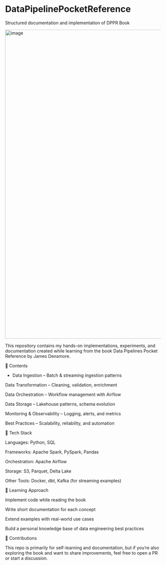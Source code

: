 # DataPipelinePocketReference
Structured documentation and implementation of DPPR Book

<img width="607" height="1000" alt="image" src="https://github.com/user-attachments/assets/cdb346ed-f11d-4e43-985c-d00772e51c0b" />

This repository contains my hands-on implementations, experiments, and documentation created while learning from the book Data Pipelines Pocket Reference by James Densmore.

📑 Contents

* Data Ingestion – Batch & streaming ingestion patterns

Data Transformation – Cleaning, validation, enrichment

Data Orchestration – Workflow management with Airflow

Data Storage – Lakehouse patterns, schema evolution

Monitoring & Observability – Logging, alerts, and metrics

Best Practices – Scalability, reliability, and automation

🚀 Tech Stack

Languages: Python, SQL

Frameworks: Apache Spark, PySpark, Pandas

Orchestration: Apache Airflow

Storage: S3, Parquet, Delta Lake

Other Tools: Docker, dbt, Kafka (for streaming examples)

📖 Learning Approach

Implement code while reading the book

Write short documentation for each concept

Extend examples with real-world use cases

Build a personal knowledge base of data engineering best practices

🤝 Contributions

This repo is primarily for self-learning and documentation, but if you’re also exploring the book and want to share improvements, feel free to open a PR or start a discussion.

